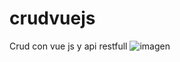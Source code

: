# crudvuejs
Crud con vue js y api restfull
![imagen](https://user-images.githubusercontent.com/2117159/145690297-0737afed-32c6-480e-a35b-5775a01a1316.png)
